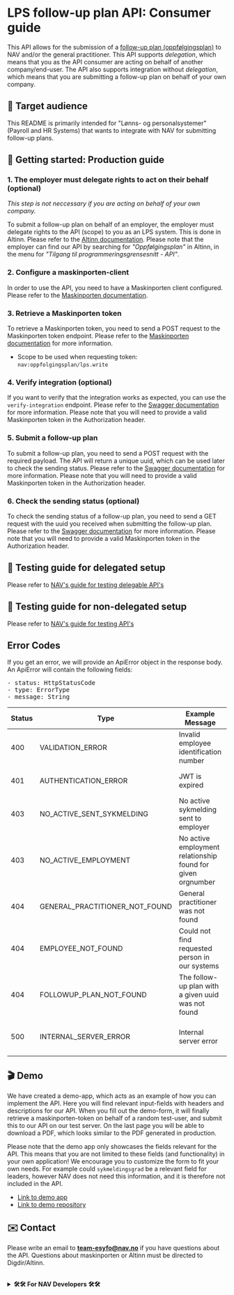 # LPS follow-up plan API: Consumer guide

This API allows for the submission of
a [follow-up plan (oppfølgingsplan)](https://www.nav.no/arbeidsgiver/oppfolgingsplan) to NAV and/or the general
practitioner. This API supports <i>delegation</i>,
which means that you as the API consumer are acting on behalf of another company/end-user. The API also supports
integration without <i>delegation</i>, which means
that you are submitting a follow-up plan on behalf of your own company.

## 🎯 Target audience

This README is primarily intended for "Lønns- og personalsystemer" (Payroll and HR Systems) that wants to integrate with
NAV for submitting follow-up plans.

## 🚀 Getting started: Production guide

### 1. The employer must delegate rights to act on their behalf (optional)

<i>This step is not neccessary if you are acting on behalf of your own company.</i>

To submit a follow-up plan on behalf of an employer, the employer must delegate rights to the API (scope) to you as an
LPS system. This is done
in Altinn. Please refer to
the [Altinn documentation](https://altinn.github.io/docs/utviklingsguider/api-delegering/tilgangsstyrer/). Please note
that the employer can find our API by searching for <i>"Oppfølgingsplan"</i> in Altinn, in the menu for <i>"Tilgang til
programmeringsgrensesnitt - API"</i>.

### 2. Configure a maskinporten-client

In order to use the API, you need to have a Maskinporten client configured. Please refer to
the [Maskinporten documentation](https://docs.digdir.no/docs/Maskinporten/maskinporten_guide_apikonsument).

### 3. Retrieve a Maskinporten token

To retrieve a Maskinporten token, you need to send a POST request to the Maskinporten token
endpoint. Please refer to
the [Maskinporten documentation](https://docs.digdir.no/docs/Maskinporten/maskinporten_summary.html) for more
information.
<br>

- Scope to be used when requesting token: `nav:oppfolgingsplan/lps.write`

### 4. Verify integration (optional)

If you want to verify that the integration works as expected, you can use the `verify-integration` endpoint. Please
refer to
the [Swagger documentation](https://lps-oppfolgingsplan-mottak.ekstern.dev.nav.no/swagger) for more information. Please
note that you will need to provide a valid Maskinporten token in the Authorization header.

### 5. Submit a follow-up plan

To submit a follow-up plan, you need to send a POST request with the required payload. The API will return a unique
uuid, which can be used later to check the sending status. Please refer to
the [Swagger documentation](https://lps-oppfolgingsplan-mottak.ekstern.dev.nav.no/swagger) for more information. Please
note that you will need to provide a valid Maskinporten token in the Authorization header.

### 6. Check the sending status (optional)

To check the sending status of a follow-up plan, you need to send a GET request with the uuid you received when
submitting the follow-up plan. Please refer to
the [Swagger documentation](https://lps-oppfolgingsplan-mottak.ekstern.dev.nav.no/swagger) for more information. Please
note that you will need to provide a valid Maskinporten token in the Authorization header.

## 🧪 Testing guide for delegated setup

Please refer
to [NAV's guide for testing delegable API's](https://github.com/navikt/nav-ekstern-api-dok/blob/main/api-dok/teste-delegerbart-api/teste-delegerbart-api.md)

## 🧪 Testing guide for non-delegated setup

Please refer
to [NAV's guide for testing API's](https://github.com/navikt/nav-ekstern-api-dok/blob/main/api-dok/teste-api/teste-api.md)

## Error Codes

If you get an error, we will provide an ApiError object in the response body.
An ApiError will contain the following fields:
<pre>
- status: HttpStatusCode
- type: ErrorType
- message: String
</pre>

| Status | Type                           | Example Message                                             | Description                                                                                                |
|--------|--------------------------------|-------------------------------------------------------------|------------------------------------------------------------------------------------------------------------|
| 400    | VALIDATION_ERROR               | Invalid employee identification number                      | The follow-up plan DTO has validation errors. Please check message for the specific error.                 |
| 401    | AUTHENTICATION_ERROR           | JWT is expired                                              | The maskinporten-token is invalid. Please check message for the specific error.                            |
| 403    | NO_ACTIVE_SENT_SYKMELDING      | No active sykmelding sent to employer                       | There is no active sykmelding, or the sykmelding is not sent to the employer                               |
| 403    | NO_ACTIVE_EMPLOYMENT           | No active employment relationship found for given orgnumber | We could not find arbeidsforhold for the orgnumber provided by maskinporten                                |
| 404    | GENERAL_PRACTITIONER_NOT_FOUND | General practitioner was not found                          | The general practitioner was not found. Please ensure that it is correctly registered for the employee.    |
| 404    | EMPLOYEE_NOT_FOUND             | Could not find requested person in our systems              | This employeeIdentificationNumber is not registered in NAV's systems.                                      |
| 404    | FOLLOWUP_PLAN_NOT_FOUND        | The follow-up plan with a given uuid was not found          | The follow-up plan with a given uuid was not found. Only relevant for the status-endpoint.                 |
| 500    | INTERNAL_SERVER_ERROR          | Internal server error                                       | An unexpected error occurred on the server. Please contact the NAV developer team if the problem persists. |

## 🎬 Demo

We have created a demo-app, which acts as an example of how you can implement the API. Here you will find relevant
input-fields with headers and descriptions for our API. When you fill out the demo-form, it will finally retrieve a
maskinporten-token on behalf of a random test-user, and submit this to our API on our test server. On the last page you
will be able to download a PDF, which looks similar to the PDF generated in production. <br>

Please note that the demo app only showcases the fields relevant for the API. This means that you are not limited to
these fields (and functionality) in your own application! We encourage you to customize the form to fit your own needs.
For example could `sykmeldingsgrad` be a relevant field for leaders, however NAV does not need this information, and it
is therefore not included in the API. <br>

- [Link to demo app](https://demo.ekstern.dev.nav.no/oppfolgingsplan-lps)
- [Link to demo repository](https://github.com/navikt/oppfolgingsplan-lps-demo)

## ✉️ Contact

Please write an email to **team-esyfo@nav.no** if you have questions about the API.
Questions about maskinporten or Altinn must be directed to Digdir/Altinn.

<br>
<details>
<summary><b>🛠️🛠️ For NAV Developers 🛠️🛠️</b></summary>

## Technical

<hr>

### 🚀 Setup

- Installer og konfigurer [Detect IDEA plugin](https://plugins.jetbrains.com/plugin/10761-detekt) for live kodeanalyse
- Installer [Kotest IDEA plugin](https://plugins.jetbrains.com/plugin/14080-kotest) for å kjøre tester
-

Set [target JVM version](https://www.jetbrains.com/help/idea/compiler-kotlin-compiler.html#kotlin-compiler-jvm-settings)
til 19

### 🛠️ Hvordan sette opp sendt sykmelding for en ansatt

1. Gå til dolly: https://dolly.ekstern.dev.nav.no/
2. Lag en ny bruker med arbeidsforhold til det du satte opp for sluttbruker-org
3. Gå til sykmeldingmock: https://teamsykmelding-mock.ansatt.dev.nav.no/sykmelding/opprett?was-old=true
4. Mock en sykmelding for den ansatte du lagde i dolly
5. Gå til ditt sykefravær: https://www.ekstern.dev.nav.no/syk/sykefravaer
6. Send inn sykmeldingen til arbeidsgiver

### 🗺️ Div dokumentasjon

| Description          | Url                                                                |
|----------------------|--------------------------------------------------------------------|
| Testing library      | https://kotest.io/                                                 |
| Mocking library      | https://mockk.io/                                                  |
| Static code analysis | https://detekt.dev/                                                |
| Maskinporten         | https://docs.digdir.no/docs/Maskinporten/maskinporten_summary.html |
| Swagger test         | https://lps-oppfolgingsplan-mottak.ekstern.dev.nav.no/swagger      |
| Demo application     | https://demo.ekstern.dev.nav.no/oppfolgingsplan-lps                |

</details>